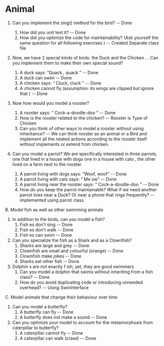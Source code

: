 # Animal
1. Can you implement the sing() method for the bird? -- Done
	1. How did you unit test it? -- Done
	2. How did you optimize the code for maintainability? (Ask yourself the same
question for all following exercises ) -- Created Separate class file

2. Now, we have 2 special kinds of birds: the Duck and the Chicken ... Can you
implement them to make their own special sound?
	1. A duck says: “Quack , quack ”  -- Done
	2. A duck can swim   -- Done
	3. A chicken says: “ Cluck, cluck ”   -- Done
	4. A chicken cannot fly (assumption: its wings are clipped but ignore that )   -- Done

3. Now how would you model a rooster?
	1. A rooster says: “ Cock-a-doodle-doo ”  -- Done
	2. How is the rooster related to the chicken? -- Rooster is Type of Chicken
	3. Can you think of other ways to model a rooster without using inheritance? -- We can think rooster as an animal or a Bird and implement all the related actions according to the rooster itself without implements or extend from chicken.
	
4. Can you model a parrot? We are specifically interested in three parrots, one that lived
in a house with dogs one in a house with cats , the other lived on a farm next to
the rooster.
	1. A parrot living with dogs says: “Woof, woof”  -- Done
	2. A parrot living with cats says: “ Me ow”  -- Done
	3. A parrot living near the rooster says: “ Cock-a-doodle-doo ”  -- Done
	4. How do you keep the parrot maintainable? What if we need another parrot lives
	near a Duck? Or near a phone that rings frequently? -- implemented using parrot class

B. Model fish as well as other swimming animals
1. In addition to the birds, can you model a fish?
	1. Fish es don’t sing -- Done
	2. Fish es don’t walk -- Done
	3. Fish es can swim -- Done
2. Can you specialize the fish as a Shark and as a Clownfish?
	1. Sharks are large and grey -- Done
	2. Clownfish are small and colourful (orange) -- Done
	3. Clownfish make jokes -- Done
	4. Sharks eat other fish -- Done
3. Dolphin s are not exactly f ish, yet, they are good swimmers
	1. Can you model a dolphin that swims without inheriting from a fish class? -- Done
	2. How do you avoid duplicating code or introducing unneeded overhead? -- Using SwinInterface
	
C. Model animals that change their behaviour over time
1. Can you model a butterfly?
	1. A butterfly can fly   -- Done
	2. A butterfly does not make a sound  -- Done
2. Can you optimize your model to account for the metamorphosis from caterpillar to
butterfly?
	1. A caterpillar cannot fly  -- Done
	2. A caterpillar can walk (crawl)   -- Done
	
